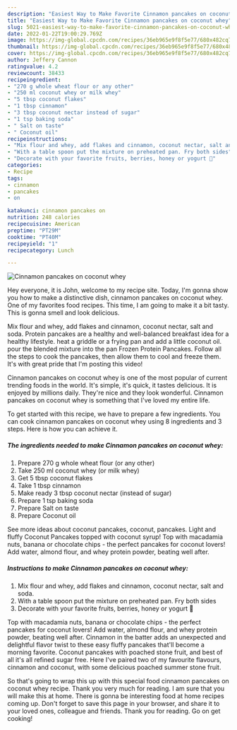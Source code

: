 ```yaml
---
description: "Easiest Way to Make Favorite Cinnamon pancakes on coconut whey"
title: "Easiest Way to Make Favorite Cinnamon pancakes on coconut whey"
slug: 5021-easiest-way-to-make-favorite-cinnamon-pancakes-on-coconut-whey
date: 2022-01-22T19:00:29.769Z
image: https://img-global.cpcdn.com/recipes/36eb965e9f8f5e77/680x482cq70/cinnamon-pancakes-on-coconut-whey-recipe-main-photo.jpg
thumbnail: https://img-global.cpcdn.com/recipes/36eb965e9f8f5e77/680x482cq70/cinnamon-pancakes-on-coconut-whey-recipe-main-photo.jpg
cover: https://img-global.cpcdn.com/recipes/36eb965e9f8f5e77/680x482cq70/cinnamon-pancakes-on-coconut-whey-recipe-main-photo.jpg
author: Jeffery Cannon
ratingvalue: 4.2
reviewcount: 38433
recipeingredient:
- "270 g whole wheat flour or any other"
- "250 ml coconut whey or milk whey"
- "5 tbsp coconut flakes"
- "1 tbsp cinnamon"
- "3 tbsp coconut nectar instead of sugar"
- "1 tsp baking soda"
- " Salt on taste"
- " Coconut oil"
recipeinstructions:
- "Mix flour and whey, add flakes and cinnamon, coconut nectar, salt and soda."
- "With a table spoon put the mixture on preheated pan. Fry both sides"
- "Decorate with your favorite fruits, berries, honey or yogurt 🤍"
categories:
- Recipe
tags:
- cinnamon
- pancakes
- on

katakunci: cinnamon pancakes on 
nutrition: 248 calories
recipecuisine: American
preptime: "PT29M"
cooktime: "PT40M"
recipeyield: "1"
recipecategory: Lunch

---
```



![Cinnamon pancakes on coconut whey](https://img-global.cpcdn.com/recipes/36eb965e9f8f5e77/680x482cq70/cinnamon-pancakes-on-coconut-whey-recipe-main-photo.jpg)

Hey everyone, it is John, welcome to my recipe site. Today, I'm gonna show you how to make a distinctive dish, cinnamon pancakes on coconut whey. One of my favorites food recipes. This time, I am going to make it a bit tasty. This is gonna smell and look delicious.

Mix flour and whey, add flakes and cinnamon, coconut nectar, salt and soda. Protein pancakes are a healthy and well-balanced breakfast idea for a healthy lifestyle. heat a griddle or a frying pan and add a little coconut oil. pour the blended mixture into the pan Frozen Protein Pancakes. Follow all the steps to cook the pancakes, then allow them to cool and freeze them. It&#39;s with great pride that I&#39;m posting this video!

Cinnamon pancakes on coconut whey is one of the most popular of current trending foods in the world. It's simple, it's quick, it tastes delicious. It is enjoyed by millions daily. They're nice and they look wonderful. Cinnamon pancakes on coconut whey is something that I've loved my entire life.


To get started with this recipe, we have to prepare a few ingredients. You can cook cinnamon pancakes on coconut whey using 8 ingredients and 3 steps. Here is how you can achieve it.

<!--inarticleads1-->

##### The ingredients needed to make Cinnamon pancakes on coconut whey:

1. Prepare 270 g whole wheat flour (or any other)
1. Take 250 ml coconut whey (or milk whey)
1. Get 5 tbsp coconut flakes
1. Take 1 tbsp cinnamon
1. Make ready 3 tbsp coconut nectar (instead of sugar)
1. Prepare 1 tsp baking soda
1. Prepare  Salt on taste
1. Prepare  Coconut oil


See more ideas about coconut pancakes, coconut, pancakes. Light and fluffy Coconut Pancakes topped with coconut syrup! Top with macadamia nuts, banana or chocolate chips - the perfect pancakes for coconut lovers! Add water, almond flour, and whey protein powder, beating well after. 

<!--inarticleads2-->

##### Instructions to make Cinnamon pancakes on coconut whey:

1. Mix flour and whey, add flakes and cinnamon, coconut nectar, salt and soda.
1. With a table spoon put the mixture on preheated pan. Fry both sides
1. Decorate with your favorite fruits, berries, honey or yogurt 🤍


Top with macadamia nuts, banana or chocolate chips - the perfect pancakes for coconut lovers! Add water, almond flour, and whey protein powder, beating well after. Cinnamon in the batter adds an unexpected and delightful flavor twist to these easy fluffy pancakes that&#39;ll become a morning favorite. Coconut pancakes with poached stone fruit, and best of all it&#39;s all refined sugar free. Here I&#39;ve paired two of my favourite flavours, cinnamon and coconut, with some delicious poached summer stone fruit. 

So that's going to wrap this up with this special food cinnamon pancakes on coconut whey recipe. Thank you very much for reading. I am sure that you will make this at home. There is gonna be interesting food at home recipes coming up. Don't forget to save this page in your browser, and share it to your loved ones, colleague and friends. Thank you for reading. Go on get cooking!
